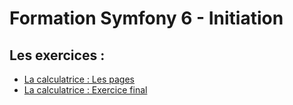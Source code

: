 # Formation Symfony 6 - Initiation

## Les exercices :

-   [La calculatrice : Les pages](./exos/calculatrice-pages.md)
-   [La calculatrice : Exercice final](./exos/calculatrice.md)

